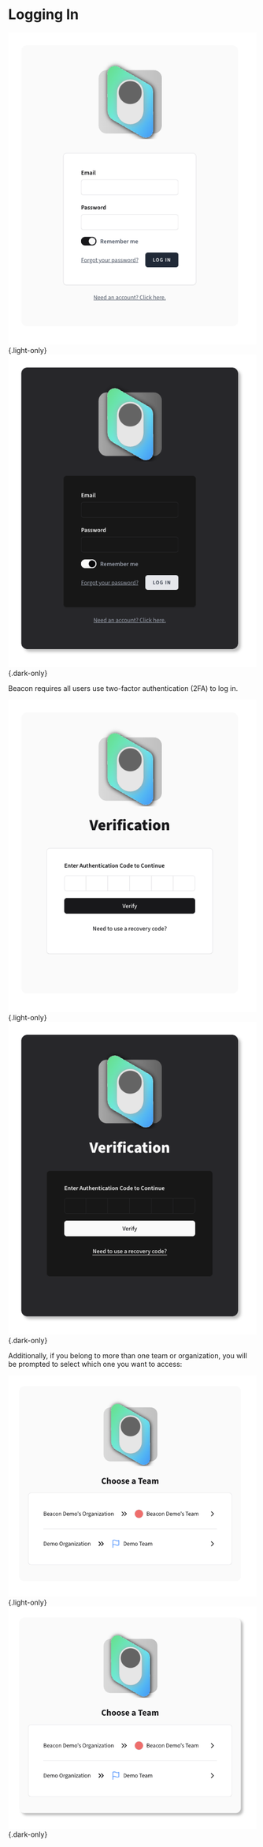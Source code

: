 # Logging In

![Login Form](../../screenshots/login-form.png){.light-only}
![Login Form](../../screenshots/dark/login-form.png){.dark-only}

Beacon requires all users use two-factor authentication (2FA) to log in.

![Two-Factor Authentication](../../screenshots/login-verification.png){.light-only}
![Two-Factor Authentication](../../screenshots/dark/login-verification.png){.dark-only}

Additionally, if you belong to more than one team or organization, you will be prompted to select which one you want to access:

![Select Team](../../screenshots/login-select-team.png){.light-only}
![Select Team](../../screenshots/dark/login-select-team.png){.dark-only}

